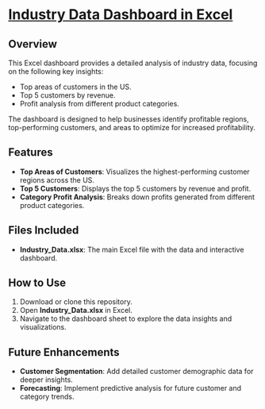 # [Industry Data Dashboard in Excel](https://1drv.ms/x/c/b770a6cd097714de/EX2w0dk8WmpGr9-tLqCwSD8BuNiBGugswh4uGfPRJIrAyQ?e=1fpSxL)

## Overview
This Excel dashboard provides a detailed analysis of industry data, focusing on the following key insights:
- Top areas of customers in the US.
- Top 5 customers by revenue.
- Profit analysis from different product categories.

The dashboard is designed to help businesses identify profitable regions, top-performing customers, and areas to optimize for increased profitability.

## Features
- **Top Areas of Customers**: Visualizes the highest-performing customer regions across the US.
- **Top 5 Customers**: Displays the top 5 customers by revenue and profit.
- **Category Profit Analysis**: Breaks down profits generated from different product categories.

## Files Included
- **Industry_Data.xlsx**: The main Excel file with the data and interactive dashboard.

## How to Use
1. Download or clone this repository.
2. Open **Industry_Data.xlsx** in Excel.
3. Navigate to the dashboard sheet to explore the data insights and visualizations.

## Future Enhancements
- **Customer Segmentation**: Add detailed customer demographic data for deeper insights.
- **Forecasting**: Implement predictive analysis for future customer and category trends.
